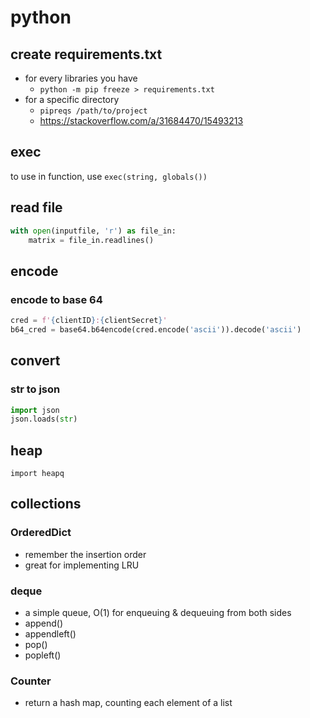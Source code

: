 # python

## create requirements.txt
- for every libraries you have
	- `python -m pip freeze > requirements.txt`
- for a specific directory
	- `pipreqs /path/to/project`
	- https://stackoverflow.com/a/31684470/15493213

## exec
to use in function, use `exec(string, globals())`

## read file
```py
with open(inputfile, 'r') as file_in:
    matrix = file_in.readlines()
```

## encode
### encode to base 64
```py
cred = f'{clientID}:{clientSecret}'
b64_cred = base64.b64encode(cred.encode('ascii')).decode('ascii')
```

## convert
### str to json
```py
import json
json.loads(str)
```

## heap
`import heapq`

## collections
### OrderedDict
- remember the insertion order
- great for implementing LRU

### deque
- a simple queue, O(1) for enqueuing & dequeuing from both sides
- append()
- appendleft()
- pop()
- popleft()

### Counter
- return a hash map, counting each element of a list